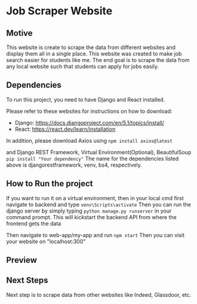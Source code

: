 # Job Scraper Website

## Motive
This website is create to scrape the data from different websites and display them all in a single place. This website was created to make job search easier for students like me.
The end goal is to scrape the data from any local website such that students can apply for jobs easily.

## Dependencies

To run this project, you need to have Django and React installed.

Please refer to these websites for instructions on how to download:

- Django: https://docs.djangoproject.com/en/5.1/topics/install/
- React: https://react.dev/learn/installation

In addition, please download Axios using 
```npm install axios@latest```

and Django REST Framework, Virtual Environment(Optional), BeautifulSoup
```pip install "Your dependency"```
The name for the dependencies listed above is djangorestframework, venv, bs4, respectively.

## How to Run the project

If you want to run it on a virtual environment, then in your local cmd first navigate to backend and type 
```venv\Scripts\activate```
Then you can run the django server by simply typing
```python manage.py runserver``` in your command prompt. 
This will kickstart the backend API from where the frontend gets the data

Then navigate to web-app/my-app and run 
```npm start```
Then you can visit your website on "localhost:300"

## Preview



## Next Steps

Next step is to scrape data from other websites like Indeed, Glassdoor, etc. 
